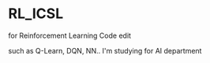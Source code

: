 # RL_ICSL
for Reinforcement Learning Code edit

such as Q-Learn, DQN, NN.. I'm studying for AI department 
